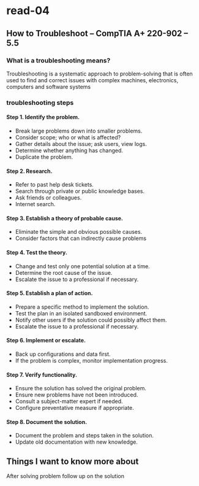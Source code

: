 # read-04
## How to Troubleshoot – CompTIA A+ 220-902 – 5.5

### What is a troubleshooting means?
Troubleshooting is a systematic approach to problem-solving that is often used to find and correct issues with complex machines, electronics, computers and software systems

### troubleshooting steps

#### Step 1. Identify the problem.

* Break large problems down into smaller problems.
* Consider scope; who or what is affected?
* Gather details about the issue; ask users, view logs.
* Determine whether anything has changed.
* Duplicate the problem.

#### Step 2. Research.

* Refer to past help desk tickets.
* Search through private or public knowledge bases.
* Ask friends or colleagues.
* Internet search.

#### Step 3. Establish a theory of probable cause.

* Eliminate the simple and obvious possible causes.
* Consider factors that can indirectly cause problems

#### Step 4. Test the theory.

* Change and test only one potential solution at a time.
* Determine the root cause of the issue.
* Escalate the issue to a professional if necessary.

#### Step 5. Establish a plan of action.

* Prepare a specific method to implement the solution.
* Test the plan in an isolated sandboxed environment.
* Notify other users if the solution could possibly affect them.
* Escalate the issue to a professional if necessary.

#### Step 6. Implement or escalate.

* Back up configurations and data first.
* If the problem is complex, monitor implementation progress.

#### Step 7. Verify functionality.

* Ensure the solution has solved the original problem.
* Ensure new problems have not been introduced.
* Consult a subject-matter expert if needed.
* Configure preventative measure if appropriate.

#### Step 8. Document the solution.

* Document the problem and steps taken in the solution.
* Update old documentation with new knowledge.

## Things I want to know more about
 
After solving problem follow up on the solution 
